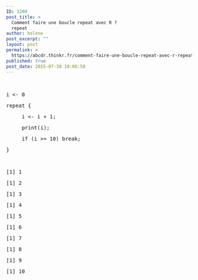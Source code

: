 ```yaml
---
ID: 3200
post_title: >
  Comment faire une boucle repeat avec R ?
  repeat
author: helene
post_excerpt: ""
layout: post
permalink: >
  https://abcdr.thinkr.fr/comment-faire-une-boucle-repeat-avec-r-repeat/
published: true
post_date: 2015-07-30 10:06:58
---
```

<p> <pre><br /><br />i &lt;- 0</p><p>repeat {</p><p>     i &lt;- i + 1;</p><p>     print(i);</p><p>     if (i &gt;= 10) break;</p><p>}</p><p> </p><p>[1] 1</p><p>[1] 2</p><p>[1] 3</p><p>[1] 4</p><p>[1] 5</p><p>[1] 6</p><p>[1] 7</p><p>[1] 8</p><p>[1] 9</p><p>[1] 10</p><p></pre> </p>